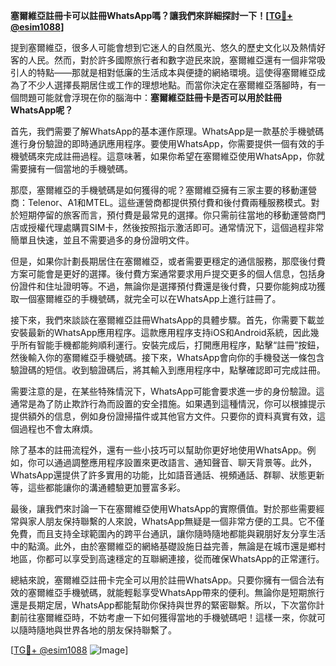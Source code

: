 **塞爾維亞註冊卡可以註冊WhatsApp嗎？讓我們來詳細探討一下！[[TG💪+ @esim1088](https://t.me/s/esim1088)]**

提到塞爾維亞，很多人可能會想到它迷人的自然風光、悠久的歷史文化以及熱情好客的人民。然而，對於許多國際旅行者和數字遊民來說，塞爾維亞還有一個非常吸引人的特點——那就是相對低廉的生活成本與便捷的網絡環境。這使得塞爾維亞成為了不少人選擇長期居住或工作的理想地點。而當你決定在塞爾維亞落腳時，有一個問題可能就會浮現在你的腦海中：**塞爾維亞註冊卡是否可以用於註冊WhatsApp呢？**

首先，我們需要了解WhatsApp的基本運作原理。WhatsApp是一款基於手機號碼進行身份驗證的即時通訊應用程序。要使用WhatsApp，你需要提供一個有效的手機號碼來完成註冊過程。這意味著，如果你希望在塞爾維亞使用WhatsApp，你就需要擁有一個當地的手機號碼。

那麼，塞爾維亞的手機號碼是如何獲得的呢？塞爾維亞擁有三家主要的移動運營商：Telenor、A1和MTEL。這些運營商都提供預付費和後付費兩種服務模式。對於短期停留的旅客而言，預付費是最常見的選擇。你只需前往當地的移動運營商門店或授權代理處購買SIM卡，然後按照指示激活即可。通常情況下，這個過程非常簡單且快速，並且不需要過多的身份證明文件。

但是，如果你計劃長期居住在塞爾維亞，或者需要更穩定的通信服務，那麼後付費方案可能會是更好的選擇。後付費方案通常要求用戶提交更多的個人信息，包括身份證件和住址證明等。不過，無論你是選擇預付費還是後付費，只要你能夠成功獲取一個塞爾維亞的手機號碼，就完全可以在WhatsApp上進行註冊了。

接下來，我們來談談在塞爾維亞註冊WhatsApp的具體步驟。首先，你需要下載並安裝最新的WhatsApp應用程序。這款應用程序支持iOS和Android系統，因此幾乎所有智能手機都能夠順利運行。安裝完成后，打開應用程序，點擊“註冊”按鈕，然後輸入你的塞爾維亞手機號碼。接下來，WhatsApp會向你的手機發送一條包含驗證碼的短信。收到驗證碼后，將其輸入到應用程序中，點擊確認即可完成註冊。

需要注意的是，在某些特殊情況下，WhatsApp可能會要求進一步的身份驗證。這通常是為了防止欺詐行為而設置的安全措施。如果遇到這種情況，你可以根據提示提供額外的信息，例如身份證掃描件或其他官方文件。只要你的資料真實有效，這個過程也不會太麻煩。

除了基本的註冊流程外，還有一些小技巧可以幫助你更好地使用WhatsApp。例如，你可以通過調整應用程序設置來更改語言、通知聲音、聊天背景等。此外，WhatsApp還提供了許多實用的功能，比如語音通話、視頻通話、群聊、狀態更新等，這些都能讓你的溝通體驗更加豐富多彩。

最後，讓我們來討論一下在塞爾維亞使用WhatsApp的實際價值。對於那些需要經常與家人朋友保持聯繫的人來說，WhatsApp無疑是一個非常方便的工具。它不僅免費，而且支持全球範圍內的跨平台通訊，讓你隨時隨地都能與親朋好友分享生活中的點滴。此外，由於塞爾維亞的網絡基礎設施日益完善，無論是在城市還是鄉村地區，你都可以享受到高速穩定的互聯網連接，從而確保WhatsApp的正常運行。

總結來說，塞爾維亞註冊卡完全可以用於註冊WhatsApp。只要你擁有一個合法有效的塞爾維亞手機號碼，就能輕鬆享受WhatsApp帶來的便利。無論你是短期旅行還是長期定居，WhatsApp都能幫助你保持與世界的緊密聯繫。所以，下次當你計劃前往塞爾維亞時，不妨考慮一下如何獲得當地的手機號碼吧！這樣一來，你就可以隨時隨地與世界各地的朋友保持聯繫了。

[[TG💪+ @esim1088](https://t.me/s/esim1088) ![Image](https://i.postimg.cc/4NQfJmqS/Snipaste-2025-05-13-00-14-12.png)]